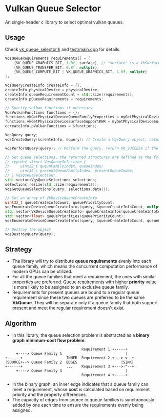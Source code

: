 # Vulkan Queue Selector
An single-header c library to select optimal vulkan queues.
## Usage
Check [vk_queue_selector.h](https://github.com/AdamYuan/VulkanQueueSelector/blob/main/vk_queue_selector.h) and [test/main.cpp](https://github.com/AdamYuan/VulkanQueueSelector/blob/main/test/main.cpp) for details.
```c++
VqsQueueRequirements requirements[] = {
    {VK_QUEUE_GRAPHICS_BIT, 1.0f, surface}, // "surface" is a VkSurfaceKHR, indicating a present queue is needed
    {VK_QUEUE_TRANSFER_BIT, 0.8f, nullptr},
    {VK_QUEUE_COMPUTE_BIT | VK_QUEUE_GRAPHICS_BIT, 1.0f, nullptr}
};

VqsQueryCreateInfo createInfo = {};
createInfo.physicalDevice = physicalDevice;
createInfo.queueRequirementCount = std::size(requirements);
createInfo.pQueueRequirements = requirements;

// Specify vulkan functions if necessary
VqsVulkanFunctions functions = {};
functions.vkGetPhysicalDeviceQueueFamilyProperties = myGetPhysicalDeviceQueueFamilyProperties;
functions.vkGetPhysicalDeviceSurfaceSupportKHR = myGetPhysicalDeviceSurfaceSupportKHR;
ccreateInfo.pVulkanFunctions = &functions;

VqsQuery query;
vqsCreateQuery(&createInfo, &query); // Create a VqsQuery object, return VK_SUCCESS if success

vqsPerformQuery(query); // Perform the query, return VK_SUCCESS if the requirements can be met

// Get queue selections, the returned structures are defined as the following:
// typedef struct VqsQueueSelection {
//     uint32_t queueFamilyIndex, queueIndex;
//     uint32_t presentQueueFamilyIndex, presentQueueIndex;
// } VqsQueueSelection;
std::vector<VqsQueueSelection> selections;
selections.resize(std::size(requirements));
vqsGetQueueSelections(query, selections.data());

// Get an array of VkDeviceQueueCreateInfo
uint32_t queueCreateInfoCount, queuePriorityCount;
vqsEnumerateDeviceQueueCreateInfos(query, &queueCreateInfoCount, nullptr, &queuePriorityCount, nullptr);
std::vector<VkDeviceQueueCreateInfo> queueCreateInfos(queueCreateInfoCount);
std::vector<float> queuePriorities(queuePriorityCount);
vqsEnumerateDeviceQueueCreateInfos(query, &queueCreateInfoCount, queueCreateInfos.data(), &queuePriorityCount, queuePriorities.data());

// Destroy the object
vqsDestroyQuery(query);
```
## Strategy
* The library will try to distribute **queue requirements** evenly into each queue family, which means the concurrent computation performance of modern GPUs can be utilized.  
* For all the queue families that meet a requirement, the ones with similar properties are preferred. Queue requirements with higher **priority** value is more likely to be assigned to an exclusive queue family.  
* Requirements for present queues are bound to a regular queue requirement since these two queues are preferred to be the same **VkQueue**. They will be separate only if a queue family that both support present and meet the regular requirement doesn't exist.
## Algorithm
* In this library, the queue selection problem is abstracted as a **binary graph minimum-cost flow problem**.
```
                                   Requirement 1 +-----+
     +----> Queue Family 1                             |
+------+                    INNER  Requirement 2 +--->-v--+
|SOURCE+--> Queue Family 2  EDGES                    |SINK|
+------+                    ...    Requirement 3 +--->-^--+
     +----> Queue Family 3                             |
                                   Requirement 4 +-----+
```
* In the binary graph, an inner edge indicates that a queue family can meet a requirement, whose **cost** is calculated based on requirement priority and the property differences.  
* The capacity of edges from source to queue families is synchronously added by one each time to ensure the requirements evenly being assigned.
